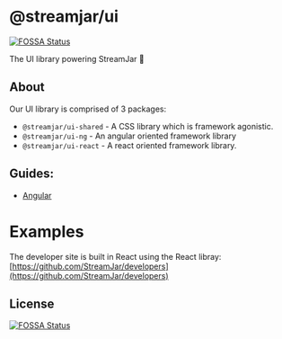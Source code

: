 # @streamjar/ui
[![FOSSA Status](https://app.fossa.io/api/projects/git%2Bgithub.com%2FStreamJar%2Fui.svg?type=shield)](https://app.fossa.io/projects/git%2Bgithub.com%2FStreamJar%2Fui?ref=badge_shield)

The UI library powering StreamJar 🚀

## About
Our UI library is comprised of 3 packages:
- `@streamjar/ui-shared` - A CSS library which is framework agonistic.
- `@streamjar/ui-ng` - An angular oriented framework library
- `@streamjar/ui-react` - A react oriented framework library.


## Guides:
- [Angular](https://github.com/StreamJar/ui/blob/master/packages/%40streamjar/ui-ng/README.md)

# Examples
The developer site is built in React using the React libray:
[https://github.com/StreamJar/developers](https://github.com/StreamJar/developers)



## License
[![FOSSA Status](https://app.fossa.io/api/projects/git%2Bgithub.com%2FStreamJar%2Fui.svg?type=large)](https://app.fossa.io/projects/git%2Bgithub.com%2FStreamJar%2Fui?ref=badge_large)